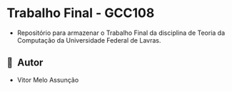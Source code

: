 <h1 align = "left">Trabalho Final - GCC108</h1>

- Repositório para armazenar o Trabalho Final da disciplina de Teoria da Computação da Universidade Federal de Lavras.

## 👨‍ &nbsp;Autor
- Vitor Melo Assunção 


